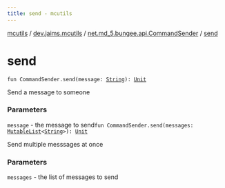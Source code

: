 ```yaml
---
title: send - mcutils
---
```


[mcutils](../../index.html) / [dev.jaims.mcutils](../index.html) / [net.md_5.bungee.api.CommandSender](index.html) / [send](./send.html)

# send

`fun CommandSender.send(message: `[`String`](https://kotlinlang.org/api/latest/jvm/stdlib/kotlin/-string/index.html)`): `[`Unit`](https://kotlinlang.org/api/latest/jvm/stdlib/kotlin/-unit/index.html)

Send a message to someone

### Parameters

`message` - the message to send`fun CommandSender.send(messages: `[`MutableList`](https://kotlinlang.org/api/latest/jvm/stdlib/kotlin.collections/-mutable-list/index.html)`<`[`String`](https://kotlinlang.org/api/latest/jvm/stdlib/kotlin/-string/index.html)`>): `[`Unit`](https://kotlinlang.org/api/latest/jvm/stdlib/kotlin/-unit/index.html)

Send multiple messsages at once

### Parameters

`messages` - the list of messages to send